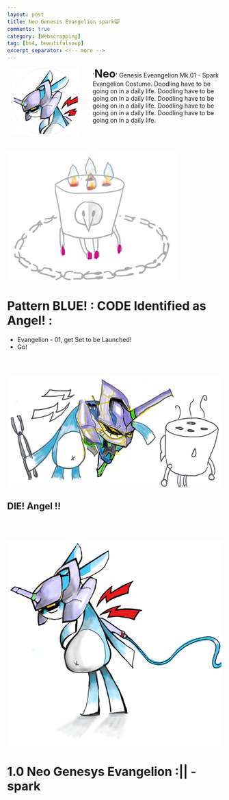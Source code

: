 ```yaml
---
layout: post
title: Neo Genesis Evangelion spark😸
comments: true
category: [Webscrapping]
tag: [bs4, beautifulsoup]
excerpt_separator: <!-- more -->
---
```

<style>
  #head {
    font-size : 1.8em ;
    font-weight : bold;
  }
</style>

<img width="160" align="left" src="/images/system/profile_03.png" style="padding: 0px 30px 0px 10px;">

'<span id="head">Neo</span>' Genesis Eveangelion Mk.01 - Spark Evangelion Costume. Doodling have to be going on in a daily life. Doodling have to be going on in a daily life. Doodling have to be going on in a daily life. Doodling have to be going on in a daily life. Doodling have to be going on in a daily life.
<!-- more -->


<br><br>

<img width='400' src="/images/system/angel_90tan_00.png">

#  Pattern BLUE! : CODE Identified as Angel! :

* Evangelion - 01, get Set to be Launched!
* Go!




<br><br>

<img width='650' src="/images/system/angel_90tan_01.png">

## DIE! Angel !!





<br><br>

<!-- <img width='350' src="/images/system/profile_03.png">
<img width='350' src="/images/system/spark_rabbit_02.png"> -->

<img width='550' src="/images/system/profile_04.png">

# 1.0 Neo Genesys Evangelion :|| - spark
